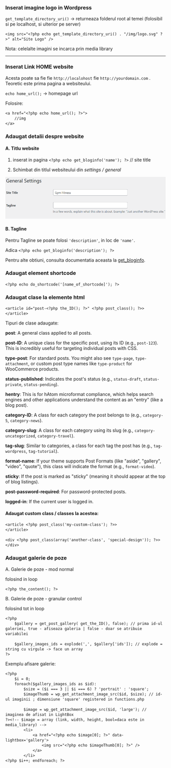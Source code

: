 ### Inserat imagine logo in Wordpress

`get_template_directory_uri()` -> returneaza folderul root al temei (folosibil si pe localhost, si ulterior pe server)

```
<img src="<?php echo get_template_directory_uri() . "/img/logo.svg" ?>" alt="Site Logo" />
```

Nota:
celelalte imagini se incarca prin media library

---

### Inserat Link HOME website

Acesta poate sa fie fie `http://localohost` fie `http://yourdomain.com` . Teoretic este prima pagina a websiteului.

`echo home_url();` -> homepage url


Folosire:

```
<a href="<?php echo home_url(); ?>">
    //img
</a>
```

### Adaugat detalii despre website

#### A. Titlu website

1. inserat in pagina `<?php echo get_bloginfo('name'); ?>`   // site title

2. Schimbat din titlul websiteului din *settings / general*

![general - settings](../__img/general_settings.png)

#### B. Tagline
Pentru Tagline se poate folosi `'description'`, in loc de `'name'`.

Adica `<?php echo get_bloginfo('description'); ?>`


Pentru alte obtiuni, consulta documentatia aceasta la [get_bloginfo](https://developer.wordpress.org/reference/functions/get_bloginfo/).


### Adaugat element shortcode

```
<?php echo do_shortcode('[name_of_shortcode]'); ?>
```

### Adaugat clase la elemente html

```
<article id="post-<?php the_ID(); ?>" <?php post_class(); ?>>
</article>
```

Tipuri de clase adaugate:

**post**: A general class applied to all posts.

**post-ID**: A unique class for the specific post, using its ID (e.g., `post-123`). This is incredibly useful for targeting individual posts with CSS.

**type-post**: For standard posts. You might also see `type-page`, `type-attachment`, or custom post type names like `type-product` for WooCommerce products.

**status-published**: Indicates the post's status (e.g., `status-draft`, `status-private`, `status-pending`).

**hentry**: This is for hAtom microformat compliance, which helps search engines and other applications understand the content as an "entry" (like a blog post).

**category-ID**: A class for each category the post belongs to (e.g., `category-5`, `category-news`).

**category-slug**: A class for each category using its slug (e.g., `category-uncategorized`, `category-travel`).

**tag-slug**: Similar to categories, a class for each tag the post has (e.g., `tag-wordpress`, `tag-tutorial`).

**format-name**: If your theme supports Post Formats (like "aside", "gallery", "video", "quote"), this class will indicate the format (e.g., `format-video`).

**sticky**: If the post is marked as "sticky" (meaning it should appear at the top of blog listings).

**post-password-required**: For password-protected posts.

**logged-in**: If the current user is logged in.

#### Adaugat custom class / classes la acestea:

```
<article <?php post_class('my-custom-class'); ?>>
</article>

<div <?php post_class(array('another-class', 'special-design')); ?>>
</div>
```

### Adaugat galerie de poze

A. Galerie de poze - mod normal

folosind in loop

```
<?php the_content(); ?>
```

B. Galerie de poze - granular control

folosind tot in loop

```
<?php
    $gallery = get_post_gallery( get_the_ID(), false); // prima id-ul galeriei, true - afiseaza galeria | false - doar se atribuie variabilei

    $gallery_images_ids = explode(',', $gallery['ids']); // explode = string cu virgule -> face un array
?>
```

Exemplu afisare galerie:

```
<?php
    $i = 0;
    foreach($gallery_images_ids as $id):
        $size = ($i === 3 || $i === 6) ? 'portrait' : 'square';
        $imageThumb = wp_get_attachment_image_src($id, $size); // id-ul imaginii ; dimensiune 'square' registered in functions.php

        $image = wp_get_attachment_image_src($id, 'large'); // imaginea de afisat in LightBox
?><!-- $image = array (link, width, height, bool=daca este in media_library) -->
        <li>
            <a href="<?php echo $image[0]; ?>" data-lightbox='gallery'>
                <img src="<?php echo $imageThumb[0]; ?>" />
            </a>
        </li>
<?php $i++; endforeach; ?>
```